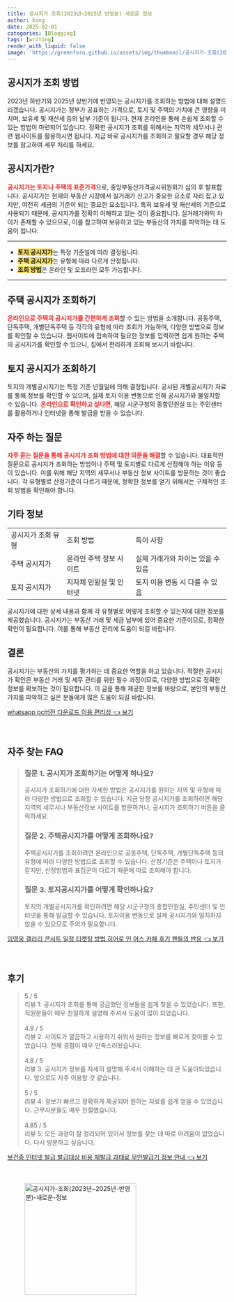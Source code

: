 ```yaml
---
title: 공시지가 조회(2023년~2025년 반영분) 새로운 정보
author: bing
date: 2025-02-01
categories: [Blogging]
tags: [writing]
render_with_liquid: false
image: 'https://greenforu.github.io/assets/img/thumbnail/공시지가-조회(2023년~2025년-반영분)-새로운-정보.webp'
---
```



<h2 id='공시지가_조회_방법'>공시지가 조회 방법</h2>

<p>2023년 하반기와 2025년 상반기에 반영되는 공시지가를 조회하는 방법에 대해 설명드리겠습니다. 공시지가는 정부가 공표하는 가격으로, 토지 및 주택의 가치에 큰 영향을 미치며, 보유세 및 재산세 등의 납부 기준이 됩니다. 현재 온라인을 통해 손쉽게 조회할 수 있는 방법이 마련되어 있습니다. 정확한 공시지가 조회를 위해서는 지역의 세무서나 관련 웹사이트를 활용하시면 됩니다. 지금 바로 공시지가를 조회하고 필요할 경우 해당 정보를 참고하여 세무 처리를 하세요.</p>

<h2 id='공시지가란'>공시지가란?</h2>

<p><b><span style="color: #ee2323;">공시지가는 토지나 주택의 표준가격</span></b>으로, 중앙부동산가격공시위원회가 심의 후 발표합니다. 공시지가는 현재의 부동산 시장에서 실거래가 신고가 중요한 요소로 자리 잡고 있지만, 여전히 세금의 기준이 되는 중요한 요소입니다. 특히 보유세 및 재산세의 기준으로 사용되기 때문에, 공시지가를 정확히 이해하고 있는 것이 중요합니다. 실거래가와의 차이가 존재할 수 있으므로, 이를 참고하여 보유하고 있는 부동산의 가치를 파악하는 데 도움이 됩니다.</p>

<hr />

<ul>
    <li><b><span style="background-color: #ffe066;">토지 공시지가</span></b>는 특정 기준일에 따라 결정됩니다.</li>
    <li><b><span style="background-color: #ffe066;">주택 공시지가</span></b>는 유형에 따라 다르게 산정됩니다.</li>
    <li><b><span style="background-color: #ffe066;">조회 방법</span></b>은 온라인 및 오프라인 모두 가능합니다.</li>
</ul>

<hr />

<h2 id='주택공시지가_조회하기'>주택 공시지가 조회하기</h2>

<p><b><span style="color: #ee2323;">온라인으로 주택의 공시지가를 간편하게 조회</span></b>할 수 있는 방법을 소개합니다. 공동주택, 단독주택, 개별단독주택 등 각각의 유형에 따라 조회가 가능하며, 다양한 방법으로 정보를 확인할 수 있습니다. 웹사이트에 접속하여 필요한 정보를 입력하면 쉽게 원하는 주택의 공시지가를 확인할 수 있으니, 집에서 편리하게 조회해 보시기 바랍니다.</p>

<h2 id='토지공시지가_조회하기'>토지 공시지가 조회하기</h2>

<p>토지의 개별공시지가는 특정 기준 년월일에 의해 결정됩니다. 공시된 개별공시지가 자료를 통해 정보를 확인할 수 있으며, 실제 토지 이용 변동으로 인해 공시지가와 불일치할 수 있습니다. <b><span style="color: #ee2323;">온라인으로 확인하고 싶다면</span></b>, 해당 시군구청의 종합민원실 또는 주민센터를 활용하거나 인터넷을 통해 발급을 받을 수 있습니다.</p>

<h2 id='자주_하는_질문'>자주 하는 질문</h2>

<p><b><span style="color: #ee2323;">자주 묻는 질문을 통해 공시지가 조회 방법에 대한 의문을 해결</span></b>할 수 있습니다. 대표적인 질문으로 공시지가 조회하는 방법이나 주택 및 토지별로 다르게 산정해야 하는 이유 등이 있습니다. 이를 위해 해당 지역의 세무서나 부동산 정보 사이트를 방문하는 것이 좋습니다. 각 유형별로 산정기준이 다르기 때문에, 정확한 정보를 얻기 위해서는 구체적인 조회 방법을 확인해야 합니다.</p>

<h2 id='기타_정보'>기타 정보</h2>

<table>
    <tr>
        <td>공시지가 조회 유형</td>
        <td>조회 방법</td>
        <td>특이 사항</td>
    </tr>
    <tr>
        <td>주택 공시지가</td>
        <td>온라인 주택 정보 사이트</td>
        <td>실제 거래가와 차이는 있을 수 있음</td>
    </tr>
    <tr>
        <td>토지 공시지가</td>
        <td>지자체 민원실 및 인터넷</td>
        <td>토지 이용 변동 시 다를 수 있음</td>
    </tr>
</table>

<p>공시지가에 대한 상세 내용과 함께 각 유형별로 어떻게 조회할 수 있는지에 대한 정보를 제공했습니다. 공시지가는 부동산 거래 및 세금 납부에 있어 중요한 기준이므로, 정확한 확인이 필요합니다. 이를 통해 부동산 관리에 도움이 되길 바랍니다.</p>

<h2 id='결론'>결론</h2>

<p>공시지가는 부동산의 가치를 평가하는 데 중요한 역할을 하고 있습니다. 적절한 공시지가 확인은 부동산 거래 및 세무 관리를 위한 필수 과정이므로, 다양한 방법으로 정확한 정보를 확보하는 것이 필요합니다. 이 글을 통해 제공한 정보를 바탕으로, 본인의 부동산 가치를 파악하고 싶은 분들에게 많은 도움이 되길 바랍니다.</p>


<p><a class="click-button" title="whatsapp pc버전 다운로드 이용 편리성" href="https://greenforu.github.io/posts/whatsapp-pc%EB%B2%84%EC%A0%84-%EB%8B%A4%EC%9A%B4%EB%A1%9C%EB%93%9C-%EC%9D%B4%EC%9A%A9-%ED%8E%B8%EB%A6%AC%EC%84%B1/" rel="dofollow">whatsapp pc버전 다운로드 이용 편리성 👈 보기</a></p><br>
<h2 id='자주_찾는_FAQ'>자주 찾는 FAQ</h2>
<div itemscope="" itemtype="https://schema.org/FAQPage"> 
<blockquote> 
<div itemscope="" itemprop="mainEntity" itemtype="https://schema.org/Question"> 
<h3 itemprop="name">질문 1. 공시지가 조회하기는 어떻게 하나요?</h3> 
<div itemscope="" itemprop="acceptedAnswer" itemtype="https://schema.org/Answer"> 
<span itemprop="text"> 
<p>공시지가 조회하기에 대한 자세한 방법은 공시지가를 원하는 지역 및 유형에 따라 다양한 방법으로 조회할 수 있습니다. 지금 당장 공시지가를 조회하려면 해당 지역의 세무서나 부동산정보 사이트를 방문하거나, 공시지가 조회하기 버튼을 클릭하세요.</p> 
</span> 
</div> 
</div> 

<div itemscope="" itemprop="mainEntity" itemtype="https://schema.org/Question"> 
<h3 itemprop="name">질문 2. 주택공시지가를 어떻게 조회하나요?</h3> 
<div itemscope="" itemprop="acceptedAnswer" itemtype="https://schema.org/Answer"> 
<span itemprop="text"> 
<p>주택공시지가를 조회하려면 온라인으로 공동주택, 단독주택, 개별단독주택 등의 유형에 따라 다양한 방법으로 조회할 수 있습니다. 산정기준은 주택이나 토지가 같지만, 산정방법과 표집군이 다르기 때문에 따로 조회해야 합니다.</p> 
</span> 
</div> 
</div> 

<div itemscope="" itemprop="mainEntity" itemtype="https://schema.org/Question"> 
<h3 itemprop="name">질문 3. 토지공시지가를 어떻게 확인하나요?</h3> 
<div itemscope="" itemprop="acceptedAnswer" itemtype="https://schema.org/Answer"> 
<span itemprop="text"> 
<p>토지의 개별공시지가를 확인하려면 해당 시군구청의 종합민원실, 주민센터 및 인터넷을 통해 발급할 수 있습니다. 토지이용 변동으로 실제 공시지가와 일치하지 않을 수 있으므로 주의가 필요합니다.</p> 
</span> 
</div> 
</div> 
</blockquote> 
</div>
<p><a class="click-button" title="임영웅 갤러리 콘서트 일정 티켓팅 방법 히어로 인 어스 카페 후기 팬들의 반응" href="https://greenforu.github.io/posts/%EC%9E%84%EC%98%81%EC%9B%85-%EA%B0%A4%EB%9F%AC%EB%A6%AC-%EC%BD%98%EC%84%9C%ED%8A%B8-%EC%9D%BC%EC%A0%95-%ED%8B%B0%EC%BC%93%ED%8C%85-%EB%B0%A9%EB%B2%95-%ED%9E%88%EC%96%B4%EB%A1%9C-%EC%9D%B8-%EC%96%B4%EC%8A%A4-%EC%B9%B4%ED%8E%98-%ED%9B%84%EA%B8%B0-%ED%8C%AC%EB%93%A4%EC%9D%98-%EB%B0%98%EC%9D%91/" rel="dofollow">임영웅 갤러리 콘서트 일정 티켓팅 방법 히어로 인 어스 카페 후기 팬들의 반응 👈 보기</a></p><br>
<h2 id='후기'>후기</h2>
<div itemscope itemtype="https://schema.org/Product">
  <blockquote>
  <div itemprop="review" itemscope itemtype="https://schema.org/Review">
      <div itemprop="reviewRating" itemscope itemtype="https://schema.org/Rating"> <span itemprop="ratingValue">5</span> / <span itemprop="bestRating">5</span> </div>
      <span itemprop="reviewBody">리뷰 1: 공시지가 조회를 통해 궁금했던 정보들을 쉽게 찾을 수 있었습니다. 또한, 직원분들이 매우 친절하게 설명해 주셔서 도움이 많이 되었습니다.</span>
  </div>
  <br>
  <div itemprop="review" itemscope itemtype="https://schema.org/Review">
      <div itemprop="reviewRating" itemscope itemtype="https://schema.org/Rating"> <span itemprop="ratingValue">4.9</span> / <span itemprop="bestRating">5</span> </div>
      <span itemprop="reviewBody">리뷰 2: 사이트가 깔끔하고 사용하기 쉬워서 원하는 정보를 빠르게 찾아볼 수 있었습니다. 전체 경험이 매우 만족스러웠습니다.</span>
  </div>
  <br>
  <div itemprop="review" itemscope itemtype="https://schema.org/Review">
      <div itemprop="reviewRating" itemscope itemtype="https://schema.org/Rating"> <span itemprop="ratingValue">4.8</span> / <span itemprop="bestRating">5</span> </div>
      <span itemprop="reviewBody">리뷰 3: 공시지가 정보를 자세히 설명해 주셔서 이해하는 데 큰 도움이되었습니다. 앞으로도 자주 이용할 것 같습니다.</span>
  </div>
  <br>
  <div itemprop="review" itemscope itemtype="https://schema.org/Review">
      <div itemprop="reviewRating" itemscope itemtype="https://schema.org/Rating"> <span itemprop="ratingValue">5</span> / <span itemprop="bestRating">5</span> </div>
      <span itemprop="reviewBody">리뷰 4: 정보가 빠르고 정확하게 제공되어 원하는 자료를 쉽게 얻을 수 있었습니다. 근무자분들도 매우 친절했습니다.</span>
  </div>
  <br>
  <div itemprop="review" itemscope itemtype="https://schema.org/Review">
      <div itemprop="reviewRating" itemscope itemtype="https://schema.org/Rating"> <span itemprop="ratingValue">4.85</span> / <span itemprop="bestRating">5</span> </div>
      <span itemprop="reviewBody">리뷰 5: 모든 과정이 잘 정리되어 있어서 정보를 찾는 데 따로 어려움이 없었습니다. 다시 방문하고 싶습니다.</span>
  </div>
  </blockquote>
</div>
<p><a class="click-button" title="보건증 인터넷 발급 발급대상 비용 재발급 과태료 무인발급기 정보 안내" href="https://greenforu.github.io/posts/%EB%B3%B4%EA%B1%B4%EC%A6%9D-%EC%9D%B8%ED%84%B0%EB%84%B7-%EB%B0%9C%EA%B8%89-%EB%B0%9C%EA%B8%89%EB%8C%80%EC%83%81-%EB%B9%84%EC%9A%A9-%EC%9E%AC%EB%B0%9C%EA%B8%89-%EA%B3%BC%ED%83%9C%EB%A3%8C-%EB%AC%B4%EC%9D%B8%EB%B0%9C%EA%B8%89%EA%B8%B0-%EC%A0%95%EB%B3%B4-%EC%95%88%EB%82%B4/" rel="dofollow">보건증 인터넷 발급 발급대상 비용 재발급 과태료 무인발급기 정보 안내 👈 보기</a></p><br>
<figure class="image"><img src="https://greenforu.github.io/assets/img/thumbnail/공시지가-조회(2023년~2025년-반영분)-새로운-정보.webp" alt="공시지가-조회(2023년~2025년-반영분)-새로운-정보" width="256" height="256"></figure>